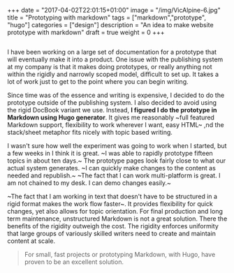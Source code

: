 +++
date = "2017-04-02T22:01:15+01:00"
image = "/img/VicAlpine-6.jpg"
title = "Prototyping with markdown"
tags = ["markdown","prototype", "hugo"]
categories = ["design"]
description = "An idea to make website prototype with markdown"
draft = true
weight = 0
+++

<img data-src="https://cldup.com/3tov0aCFh8.png" class="lazyload">

I have been working on a large set of documentation for a prototype that will eventually make it into a product. One issue with the publishing system at my company is that it makes doing prototypes, or really anything not within the rigidly and narrowly scoped model, difficult to set up. It takes a lot of work just to get to the point where you can begin writing.

Since time was of the essence and writing is expensive, I decided to do the prototype outside of the publishing system. I also decided to avoid using the rigid DocBook variant we use. Instead, **I figured I do the prototype in Markdown using Hugo generator**. It gives me reasonably ~full featured Markdown support, flexibility to work wherever I want, easy HTML~ ,nd the stack/sheet metaphor fits nicely with topic based writing.


I wasn't sure how well the experiment was going to work when I started, but a few weeks in I think it is great. ~I was able to rapidly prototype fifteen topics in about ten days.~ The prototype pages look fairly close to what our actual system generates. ~I can quickly make changes to the content as needed and republish.~ ~The fact that I can work multi-platform is great. I am not chained to my desk. I can demo changes easily.~


~The fact that I am working in text that doesn't have to be structured in a rigid format makes the work flow faster~. It provides flexibility for quick changes, yet also allows for topic orientation.
For final production and long term maintenance, unstructured Markdown is not a great solution. There the benefits of the rigidity outweigh the cost. The rigidity enforces uniformity that large groups of variously skilled writers need to create and maintain content at scale.
> For small, fast projects or prototyping Markdown, with Hugo, have proven to be an excellent solution.
